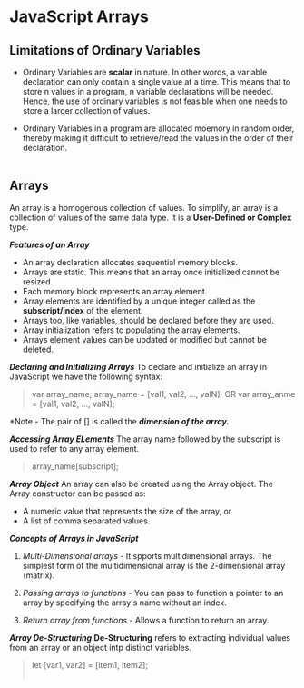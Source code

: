 # JavaScript Arrays


## Limitations of Ordinary Variables
- Ordinary Variables are **scalar** in nature. In other words, a variable declaration can only contain a single value at a time. This means that to store n values in a program, n variable declarations will be needed. Hence, the use of ordinary variables is not feasible when one needs to store a larger collection of values.

- Ordinary Variables in a program are allocated moemory in random order, thereby making it difficult to retrieve/read the values in the order of their declaration.
<br><br>


## Arrays
An array is a homogenous collection of values. To simplify, an array is a collection of values of the same data type. It is a **User-Defined or Complex** type.

***Features of an Array***
- An array declaration allocates sequential memory blocks.
- Arrays are static. This means that an array once initialized cannot be resized.
- Each memory block represents an array element.
- Array elements are identified by a unique integer called as the **subscript/index** of the element.
- Arrays too, like variables, should be declared before they are used.
- Array initialization refers to populating the array elements.
- Arrays element values can be updated or modified but cannot be deleted.

***Declaring and Initializing Arrays***
To declare and initialize an array in JavaScript we have the following syntax:
> var array_name;
array_name = [val1, val2, ..., valN];
OR
var array_anme = [val1, val2, ..., valN];

*Note - The pair of [] is called the ***dimension of the array.***
<br>

***Accessing Array ELements***
The array name followed by the subscript is used to refer to any array element.
> array_name[subscript];

***Array Object***
An array can also be created using the Array object. The Array constructor can be passed as:
- A numeric value that represents the size of the array, or
- A list of comma separated values.

***Concepts of Arrays in JavaScript***
1. *Multi-Dimensional arrays* - It spports multidimensional arrays. The simplest form of the multidimensional array is the 2-dimensional array (matrix).

2. *Passing arrays to functions* - You can pass to function a pointer to an array by specifying the array's name without an index.

3. *Return array from functions* - Allows a function to return an array.

***Array De-Structuring***
**De-Structuring** refers to extracting individual values from an array or an object intp distinct variables.
> let [var1, var2] = [item1, item2];
<br><br>
